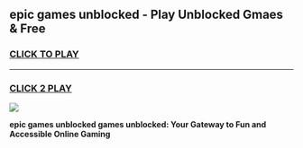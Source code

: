
## epic games unblocked - Play Unblocked Gmaes & Free
<h3>
<a href="https://news.freeplayer.one?title=epic_games_unblocked&ref=16F">CLICK TO PLAY</a></h3>
<hr>

<h3>
<a href="https://news.freeplayer.one?title=epic_games_unblocked&ref=16F">CLICK 2 PLAY</a>
  
</h3>

<a href="https://news.freeplayer.one?title=epic_games_unblocked&ref=16F/"><img src="https://clearcache.store/games.png"></a>


**epic games unblocked games unblocked: Your Gateway to Fun and Accessible Online Gaming**
